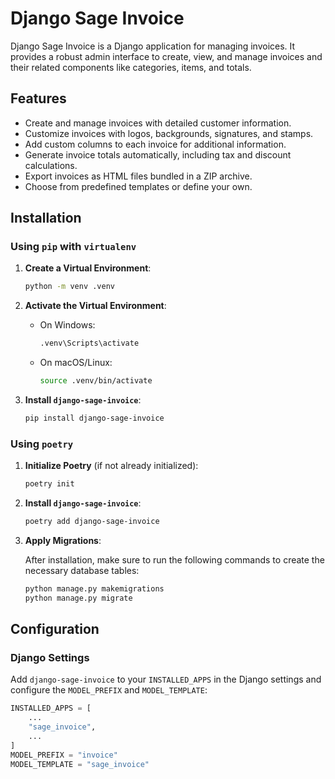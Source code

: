 # Django Sage Invoice

Django Sage Invoice is a Django application for managing invoices. It provides a robust admin interface to create, view, and manage invoices and their related components like categories, items, and totals.

## Features

- Create and manage invoices with detailed customer information.
- Customize invoices with logos, backgrounds, signatures, and stamps.
- Add custom columns to each invoice for additional information.
- Generate invoice totals automatically, including tax and discount calculations.
- Export invoices as HTML files bundled in a ZIP archive.
- Choose from predefined templates or define your own.

## Installation

### Using `pip` with `virtualenv`

1. **Create a Virtual Environment**:

    ```bash
    python -m venv .venv
    ```

2. **Activate the Virtual Environment**:

   - On Windows:

     ```bash
     .venv\Scripts\activate
     ```

   - On macOS/Linux:

     ```bash
     source .venv/bin/activate
     ```

3. **Install `django-sage-invoice`**:

    ```bash
    pip install django-sage-invoice
    ```

### Using `poetry`

1. **Initialize Poetry** (if not already initialized):

    ```bash
    poetry init
    ```

2. **Install `django-sage-invoice`**:

    ```bash
    poetry add django-sage-invoice
    ```

3. **Apply Migrations**:

    After installation, make sure to run the following commands to create the necessary database tables:

    ```bash
    python manage.py makemigrations
    python manage.py migrate
    ```

## Configuration

### Django Settings

Add `django-sage-invoice` to your `INSTALLED_APPS` in the Django settings and configure the `MODEL_PREFIX` and `MODEL_TEMPLATE`:

```python
INSTALLED_APPS = [
    ...
    "sage_invoice",
    ...
]
MODEL_PREFIX = "invoice"
MODEL_TEMPLATE = "sage_invoice"
```